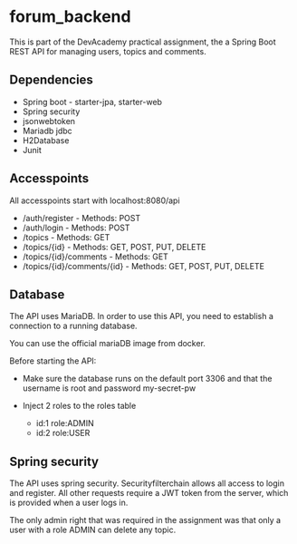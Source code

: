 # forum_backend
This is part of the DevAcademy practical assignment, the a Spring Boot REST API for managing users, topics and comments.

## Dependencies

- Spring boot - starter-jpa, starter-web
- Spring security
- jsonwebtoken
- Mariadb jdbc
- H2Database
- Junit


## Accesspoints

All accesspoints start with localhost:8080/api
<ul>
  <li>/auth/register - Methods: POST</li>
  <li>/auth/login - Methods: POST</li>
  <li>/topics - Methods: GET</li>
  <li>/topics/{id} - Methods: GET, POST, PUT, DELETE</li>
  <li>/topics/{id}/comments - Methods: GET</li>
  <li>/topics/{id}/comments/{id} - Methods: GET, POST, PUT, DELETE</li>
  </ul>

## Database

The API uses MariaDB. In order to use this API, you need to establish a connection to a running database.

You can use the official mariaDB image from docker.

Before starting the API:

- Make sure the database runs on the default port 3306 and that the username is root and password my-secret-pw

- Inject 2 roles to the roles table 
  - id:1 role:ADMIN
  - id:2 role:USER

## Spring security

The API uses spring security. Securityfilterchain allows all access to login and register. All other requests require a JWT token from the server, which is provided when a user logs in.

The only admin right that was required in the assignment was that only a user with a role ADMIN can delete any topic.
